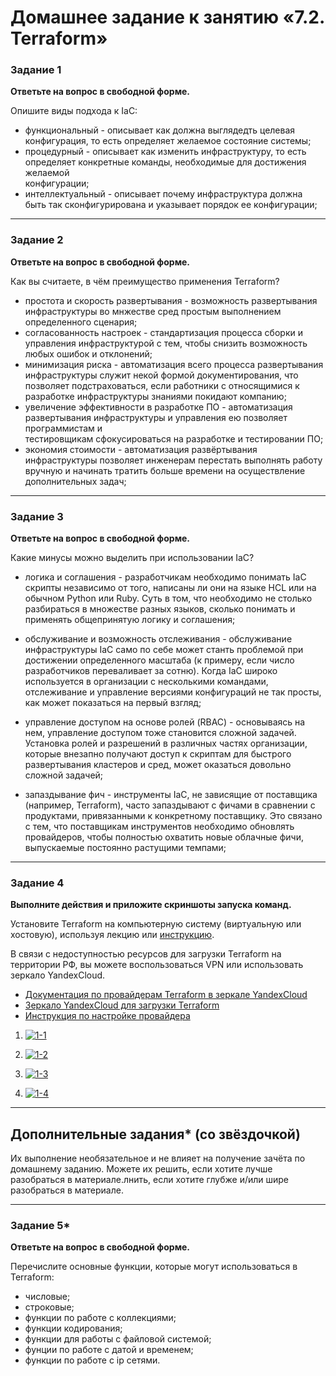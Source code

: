 # Домашнее задание к занятию «7.2. Terraform»


### Задание 1

**Ответьте на вопрос в свободной форме.**

Опишите виды подхода к IaC:

 * функциональный - описывает как должна выглядедть целевая конфигурация, то есть определяет желаемое состояние системы;
 * процедурный - описывает как изменить инфраструктуру, то есть определяет конкретные команды, необходимые для достижения желаемой   
   конфигурации;
 * интеллектуальный - описывает почему инфраструктура должна быть так сконфигурирована и указывает порядок ее конфигурации;

---

### Задание 2

**Ответьте на вопрос в свободной форме.**

Как вы считаете, в чём преимущество применения Terraform?

* простота и скорость развертывания - возможность развертывания инфраструктуры во мнжестве сред простым выполнением определенного 
  сценария;
* согласованность настроек - стандартизация процесса сборки и управления инфраструктурой с тем, чтобы снизить возможность любых ошибок и
  отклонений;
* минимизация риска - автоматизация всего процесса развертывания инфраструктуры служит некой формой документирования, что позволяет 
  подстраховаться, если работники с относящимися к разработке инфраструктуры знаниями покидают компанию;
* увеличение эффективности в разработке ПО - автоматизация развертывания инфраструктуры и управления ею позволяет программистам и  
  тестировщикам сфокусироваться на разработке и тестировании ПО;
* экономия стоимости - автоматизация развёртывания инфраструктуры позволяет инженерам перестать выполнять работу вручную и начинать 
  тратить больше времени на осуществление дополнительных задач;

---

### Задание 3

**Ответьте на вопрос в свободной форме.**

Какие минусы можно выделить при использовании IaC?

* логика и соглашения - разработчикам необходимо понимать IaC скрипты независимо от того, написаны ли они на языке HCL или на обычном 
  Python или Ruby. Суть в том, что необходимо не столько разбираться в множестве разных языков, сколько понимать и применять общепринятую логику и соглашения;

* обслуживание и возможность отслеживания - обслуживание инфраструктуры IaC само по себе может станть проблемой при достижении 
  определенного масштаба (к примеру, если число разработчиков переваливает за сотню). Когда IaC широко используется в организации с несколькими командами, отслеживание и управление версиями конфигураций не так просты, как может показаться на первый взгляд;

* управление доступом на основе ролей (RBAC) - основываясь на нем, управление доступом тоже становится сложной задачей. Установка ролей и 
  разрешений в различных частях организации, которые внезапно получают доступ к скриптам для быстрого развертывания кластеров и сред, может оказаться довольно сложной задачей;

* запаздывание фич - инструменты IaC, не зависящие от поставщика (например, Terraform), часто запаздывают с фичами в сравнении с 
  продуктами, привязанными к конкретному поставщику. Это связано с тем, что поставщикам инструментов необходимо обновлять провайдеров, чтобы полностью охватить новые облачные фичи, выпускаемые постоянно растущими темпами;

---

### Задание 4

**Выполните действия и приложите скриншоты запуска команд.**

Установите Terraform на компьютерную систему (виртуальную или хостовую), используя лекцию или [инструкцию](https://learn.hashicorp.com/tutorials/terraform/install-cli).    

В связи с недоступностью ресурсов для загрузки Terraform на территории РФ, вы можете  воспользоваться VPN или использовать зеркало YandexCloud.   
- [Документация по провайдерам Terraform в зеркале YandexCloud](https://registry.tfpla.net/browse/providers)   
- [Зеркало YandexCloud для загрузки Terraform](https://hashicorp-releases.yandexcloud.net/terraform/)    
- [Инструкция по настройке провайдера](https://cloud.yandex.ru/docs/tutorials/infrastructure-management/terraform-quickstart#configure-terraform)  

1. <a href="https://ibb.co/tHd3v7H"><img src="https://i.ibb.co/7S9bZwS/1-1.png" alt="1-1" border="0"></a>

2. <a href="https://ibb.co/ZYMFMFS"><img src="https://i.ibb.co/QCKTKTk/1-2.png" alt="1-2" border="0"></a>

3. <a href="https://ibb.co/pbNxqz4"><img src="https://i.ibb.co/KbBXnqV/1-3.png" alt="1-3" border="0"></a>

4. <a href="https://ibb.co/t88ZktJ"><img src="https://i.ibb.co/6ggvVxW/1-4.png" alt="1-4" border="0"></a>


---

## Дополнительные задания* (со звёздочкой)

Их выполнение необязательное и не влияет на получение зачёта по домашнему заданию. Можете их решить, если хотите лучше разобраться в материале.лнить, если хотите глубже и/или шире разобраться в материале.

---

### Задание 5*

**Ответьте на вопрос в свободной форме.**

Перечислите основные функции, которые могут использоваться в Terraform:

* числовые;
* строковые;
* функции по работе с коллекциями;
* функции кодирования;
* функции для работы с файловой системой;
* фунции по работе с датой и временем;
* функции по работе с ip сетями.

